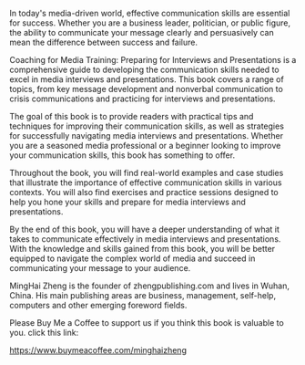 
In today's media-driven world, effective communication skills are essential for success. Whether you are a business leader, politician, or public figure, the ability to communicate your message clearly and persuasively can mean the difference between success and failure.

Coaching for Media Training: Preparing for Interviews and Presentations is a comprehensive guide to developing the communication skills needed to excel in media interviews and presentations. This book covers a range of topics, from key message development and nonverbal communication to crisis communications and practicing for interviews and presentations.

The goal of this book is to provide readers with practical tips and techniques for improving their communication skills, as well as strategies for successfully navigating media interviews and presentations. Whether you are a seasoned media professional or a beginner looking to improve your communication skills, this book has something to offer.

Throughout the book, you will find real-world examples and case studies that illustrate the importance of effective communication skills in various contexts. You will also find exercises and practice sessions designed to help you hone your skills and prepare for media interviews and presentations.

By the end of this book, you will have a deeper understanding of what it takes to communicate effectively in media interviews and presentations. With the knowledge and skills gained from this book, you will be better equipped to navigate the complex world of media and succeed in communicating your message to your audience.

MingHai Zheng is the founder of zhengpublishing.com and lives in Wuhan, China. His main publishing areas are business, management, self-help, computers and other emerging foreword fields.

Please Buy Me a Coffee to support us if you think this book is valuable to you. click this link:

https://www.buymeacoffee.com/minghaizheng
